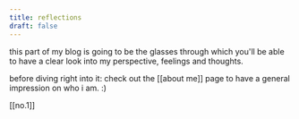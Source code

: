 ```yaml
---
title: reflections
draft: false
---
```

this part of my blog is going to be the glasses through which you'll be able to have a clear look into my perspective, feelings and thoughts.

before diving right into it: check out the [[about me]] page to have a general impression on who i am. :) 

[[no.1]]